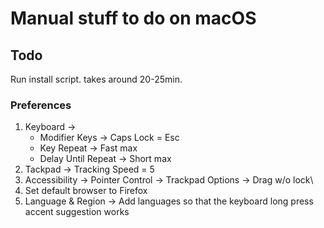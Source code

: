 # Manual stuff to do on macOS

## Todo

Run install script. takes around 20-25min.

### Preferences

1. Keyboard ->
   - Modifier Keys -> Caps Lock = Esc
   - Key Repeat -> Fast max
   - Delay Until Repeat -> Short max
2. Tackpad -> Tracking Speed = 5
3. Accessibility -> Pointer Control -> Trackpad Options -> Drag w/o lock\
4. Set default browser to Firefox
5. Language & Region -> Add languages so that the keyboard long press accent suggestion works
